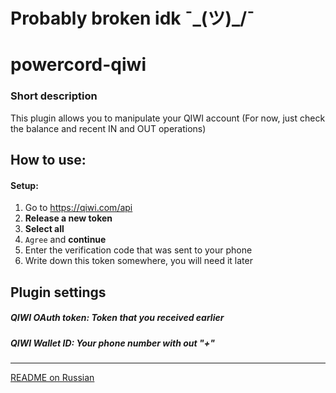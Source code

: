 # Probably broken idk ¯\_(ツ)_/¯
powercord-qiwi
=

### Short description
<p>This plugin allows you to manipulate your QIWI account (For now, just check the balance and recent IN and OUT operations)</p>

How to use:
-

#### Setup:
1. Go to https://qiwi.com/api
2. **Release a new token**
3. **Select all**
4. `Agree` and **continue**
5. Enter the verification code that was sent to your phone
6. Write down this token somewhere, you will need it later

Plugin settings
-

##### QIWI OAuth token: _Token that you received earlier_
##### QIWI Wallet ID: _Your phone number with out "+"_

 - - - - - - -
 [README on Russian](https://github.com/funlennysub/powercord-qiwi/blob/master/readme_ru.md)

